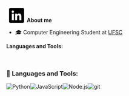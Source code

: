 
<br />

<a href='https://www.linkedin.com/in/lucca-machado-da-silva-5072a3194/'><img align='left' alt="linkedin" src="https://raw.githubusercontent.com/LuccaMS/LuccaMS/main/img/LinkedIn.svg" height='54px'/></a>


<br />

**About me**

- 🎓 Computer Engineering Student at [UFSC](https://en.ufsc.br)

**Languages and Tools:**  

<br />

### 🔨 Languages and Tools:

<a href="https://www.python.org" target="_blank"><img align="left" alt="Python" height ="42px" src=""></a>
<a href="https://www.javascript.com" target="_blank"> <img align="left" alt="JavaScript" height ="42px"  src=""> </a>
<a href="https://nodejs.org" target="_blank"><img align="left" alt="Node.js" height ="42px" src=""></a>
<a href="https://git-scm.com/" target="_blank"> <img src="" align="left" alt="git" height='42px'/> </a>

<br>